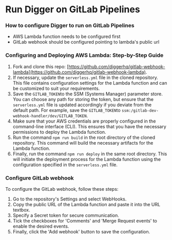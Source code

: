 # Run Digger on GitLab Pipelines

### How to configure Digger to run on GitLab Pipelines

* AWS Lambda function needs to be configured first
* GitLab webhook should be configured pointing to lambda's public url



### Configuring and Deploying AWS Lambda: Step-by-Step Guide

1. Fork and clone this repo: [https://github.com/diggerhq/gitlab-webhook-lambda](https://github.com/diggerhq/gitlab-webhook-lambda).
2. If necessary, update the `serverless.yml` file in the cloned repository. This file contains configuration settings for the Lambda function and can be customized to suit your requirements.
3. Save the `GITLAB_TOKEN`to the SSM (Systems Manager) parameter store. You can choose any path for storing the token, but ensure that the `serverless.yml` file is updated accordingly if you deviate from the default path. For example, save the `GITLAB_TOKEN`to `ssm:/gitlab-dev-webhook-handler/dev/GITLAB_TOKEN`.
4. Make sure that your AWS credentials are properly configured in the command-line interface (CLI). This ensures that you have the necessary permissions to deploy the Lambda function.
5. Run the command `npm run build` in the root directory of the cloned repository. This command will build the necessary artifacts for the Lambda function.
6. Finally, run the command `npm run deploy` in the same root directory. This will initiate the deployment process for the Lambda function using the configuration specified in the `serverless.yml` file.

### Configure GitLab webhook

To configure the GitLab webhook, follow these steps:

1. Go to the repository's Settings and select WebHooks.
2. Copy the public URL of the Lambda function and paste it into the URL textbox.
3. Specify a Secret token for secure communication.
4. Tick the checkboxes for 'Comments' and 'Merge Request events' to enable the desired events.
5. Finally, click the 'Add webhook' button to save the configuration.
